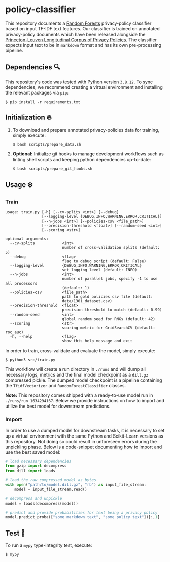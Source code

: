 # policy-classifier

This repository documents a [Random Forests](https://en.wikipedia.org/wiki/Random_forest) privacy-policy classifier based on input TF-IDF text features. Our classifier is trained on annotated privacy-policy documents which have been released alongside the [Princeton-Leuven Longitudinal Corpus of Privacy Policies](https://privacypolicies.cs.princeton.edu). The classifier expects input text to be in `markdown` format and has its own pre-processing pipeline. 

## Dependencies :mag:

This repository's code was tested with Python version `3.8.12`. To sync dependencies, we recommend creating a virtual environment and installing the relevant packages via `pip`:

```
$ pip install -r requirements.txt
```

## Initialization :fire:

1. To download and prepare annotated privacy-policies data for training, simply execute:

    ```
    $ bash scripts/prepare_data.sh
    ```

3. **Optional:** Initialize git hooks to manage development workflows such as linting shell scripts and keeping python dependencies up-to-date:

    ```
    $ bash scripts/prepare_git_hooks.sh
    ```

## Usage :snowflake:

### Train

```
usage: train.py [-h] [--cv-splits <int>] [--debug]
                [--logging-level {DEBUG,INFO,WARNING,ERROR,CRITICAL}]
                [--n-jobs <int>] [--policies-csv <file_path>]
                [--precision-threshold <float>] [--random-seed <int>]
                [--scoring <str>]

optional arguments:
  --cv-splits            <int>
                         number of cross-validation splits (default: 5)
  --debug                <flag>
                         flag to debug script (default: False)
  --logging-level        {DEBUG,INFO,WARNING,ERROR,CRITICAL}
                         set logging level (default: INFO)
  --n-jobs               <int>
                         number of parallel jobs, specify -1 to use all processors
                         (default: 1)
  --policies-csv         <file_path>
                         path to gold policies csv file (default:
                         data/1301_dataset.csv)
  --precision-threshold  <float>
                         precision threshold to match (default: 0.99)
  --random-seed          <int>
                         global random seed for RNGs (default: 42)
  --scoring              <str>
                         scoring metric for GridSearchCV (default: roc_auc)
  -h, --help             <flag>
                         show this help message and exit
```

In order to train, cross-validate and evaluate the model, simply execute:

```
$ python3 src/train.py
```

This workflow will create a run directory in `./runs` and will dump all necessary logs, metrics and the final model checkpoint as a `dill.gz` compressed pickle. The dumped model checkpoint is a pipeline containing the `TfidfVectorizer` and `RandomForestClassifier` classes.

**Note:** This repository comes shipped with a ready-to-use model run in `./runs/run_1634294167`. Below we provide instructions on how to import and utilize the best model for downstream predictions.

### Import

In order to use a dumped model for downstream tasks, it is necessary to set up a virtual environment with the same Python and Scikit-Learn versions as this repository. Not doing so could result in unforeseen errors during the unpickling phase. Below is a code-snippet documenting how to import and use the best saved model:

```python
# load necessary dependencies
from gzip import decompress
from dill import loads

# load the raw compressed model as bytes
with open("path/to/model.dill.gz", "rb") as input_file_stream:
    model = input_file_stream.read()

# decompress and unpickle
model = loads(decompress(model))

# predict and provide probabilities for text being a privacy policy
model.predict_proba(["some markdown text", "some policy text"])[:,1]
```

## Test :microscope:

To run a `mypy` type-integrity test, execute:

```
$ mypy
```
